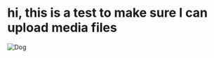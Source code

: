 # hi, this is a test to make sure I can upload media files

![Dog](/home/twilight/py/mywebsite/frontend/src/posts/ad6938a6f61a44ea9a382b0df76628ec===1575182921puppy-dog.jpg)